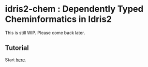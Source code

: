 # idris2-chem : Dependently Typed Cheminformatics in Idris2

This is still WIP. Please come back later.

## Tutorial

Start [here](/src/Doc/Index.md).
